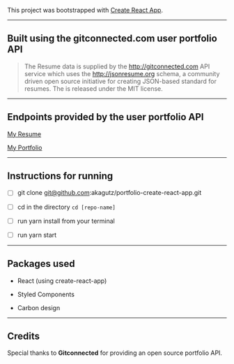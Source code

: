 This project was bootstrapped with [Create React App](https://github.com/facebook/create-react-app).

---

## Built using the gitconnected.com user portfolio API

> The Resume data is supplied by the http://gitconnected.com API service which uses 
> the http://jsonresume.org schema, a community driven open source initiative for creating
> JSON-based standard for resumes. The is released under the MIT license.

---

## Endpoints provided by the user portfolio API 

[My Resume](https://gitconnected.com/akagutz/resume)

[My Portfolio](http://akagutz.github.io/portfolio-create-react-app)

---

## Instructions for running 

- [ ] git clone git@github.com:akagutz/portfolio-create-react-app.git

- [ ] cd in the directory ```cd [repo-name]```

- [ ] run yarn install from your terminal

- [ ] run yarn start

---

## Packages used

* React (using create-react-app)

* Styled Components

* Carbon design

---

## Credits

Special thanks to **Gitconnected** for providing an open source portfolio API.



